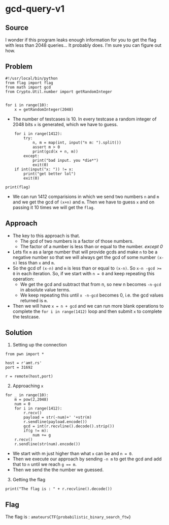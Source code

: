 # gcd-query-v1

## Source

I wonder if this program leaks enough information for you to get the flag with less than 2048 queries... It probably does. I'm sure you can figure out how.

## Problem

```
#!/usr/local/bin/python
from flag import flag
from math import gcd
from Crypto.Util.number import getRandomInteger


for i in range(10):
    x = getRandomInteger(2048)
```
- The number of testcases is 10. In every testcase a random integer of 2048 bits `x` is generated, which we have to guess.

```
    for i in range(1412):
        try:
            n, m = map(int, input("n m: ").split())
            assert m > 0
            print(gcd(x + n, m))
        except:
            print("bad input. you *die*")
            exit(0)
    if int(input("x: ")) != x:
        print("get better lol")
        exit(0)

print(flag)
```
- We can run 1412 comparisions in which we send two numbers `n` and `m` and we get the gcd of `(x+n)` and `m`. Then we have to guess `x` and on passing it 10 times we will get the `flag`.

## Approach

- The key to this approach is that.
	- The gcd of two numbers is a factor of those numbers.
	- The factor of a number is less than or equal to the number. *except 0*
- Lets fix `m` as a large number that will provide gcds and make `n` to be a negative number so that we will always get the gcd of some number `(x-n)` less than `x` and `m`.
- So the gcd of `(x-n)` and `m` is less than or equal to `(x-n)`. So `x-n -gcd >= 0` in each iteration. So, if we start with `n = 0` and keep repeating this operation: 
	- We get the gcd and subtract that from n, so new n becomes `-n-gcd` in absolute value terms.
	- We keep repeating this until `x -n-gcd` becomes 0, i.e. the gcd values returned is `m`.
- Then we will have `x = n + gcd` and we can run more blank operations to complete the `for i in range(1412)` loop and then submit `x` to complete the testcase.

## Solution

1. Setting up the connection
```
from pwn import *

host = r'amt.rs'
port = 31692

r = remote(host,port)
```

2. Approaching `x`
```
for _ in range(10):
	m = pow(2,2048)
	num = 0
	for i in range(1412):
		r.recv()
		payload = str(-num)+' '+str(m)
		r.sendline(payload.encode())
		gcd = int(r.recvline().decode().strip())
		if(g != m):
			num += g
	r.recv()
	r.sendline(str(num).encode())
```
- We start with m just higher than what `x` can be and `n = 0`.
- Then we execute our approach by sending `-n m` to get the gcd and add that to `n` until we reach `g == m`.
- Then we send the the number we guessed.

3. Getting the flag
```
print("The flag is : " + r.recvline().decode())
```

## Flag

The flag is : `amateursCTF{probabilistic_binary_search_ftw}`